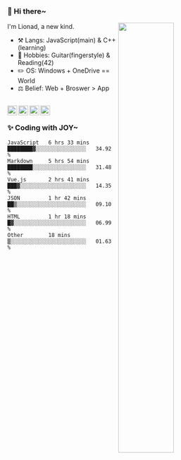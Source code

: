 ### 👋 Hi there~

[<img align="right" width="50%" src="https://github-readme-stats.vercel.app/api?username=Lionad-Morotar&show_icons=true">](https://metrics.lecoq.io/Lionad-Morotar?template=classic)

I'm Lionad, a new kind.

- ⚒️ Langs: JavaScript(main) & C++(learning)
- 🎨 Hobbies: Guitar(fingerstyle) & Reading(42)
- ✏️ OS: Windows + OneDrive == World
- ⚖️ Belief: Web + Broswer > App

<br />

<a href="https://www.lionad.art">
  <img align="left" alt="lionad-art" width="22px" src="https://cdn.jsdelivr.net/npm/simple-icons@3.1.0/icons/wordpress.svg" />
</a>
<a href="#1806234223">
  <img align="left" alt="1806234223" width="22px" src="https://cdn.jsdelivr.net/npm/simple-icons@3.1.0/icons/tencentqq.svg" />
</a>
<a href="https://www.zhihu.com/people/Lionad">
  <img align="left" alt="132yse" width="22px" src="https://cdn.jsdelivr.net/npm/simple-icons@3.1.0/icons/zhihu.svg" />
</a>
<a href="https://github.com/Lionad-Morotar">
  <img align="left" alt="yisar" width="22px" src="https://cdn.jsdelivr.net/npm/simple-icons@3.1.0/icons/github.svg" />
</a>

<br />

### ✨ Coding with JOY~

<!--START_SECTION:waka-->

```text
JavaScript   6 hrs 33 mins   ████████▓░░░░░░░░░░░░░░░░   34.92 %
Markdown     5 hrs 54 mins   ████████░░░░░░░░░░░░░░░░░   31.48 %
Vue.js       2 hrs 41 mins   ███▓░░░░░░░░░░░░░░░░░░░░░   14.35 %
JSON         1 hr 42 mins    ██▒░░░░░░░░░░░░░░░░░░░░░░   09.10 %
HTML         1 hr 18 mins    █▓░░░░░░░░░░░░░░░░░░░░░░░   06.99 %
Other        18 mins         ▒░░░░░░░░░░░░░░░░░░░░░░░░   01.63 %
```

<!--END_SECTION:waka-->
